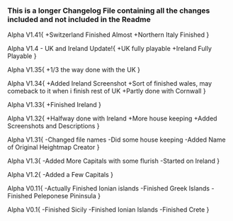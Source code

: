 ### This is a longer Changelog File containing all the changes included and not included in the Readme

Alpha V1.41{
+Switzerland Finished Almost
+Northern Italy Finished
}

Alpha V1.4 - UK and Ireland Update!{
+UK fully playable
+Ireland Fully Playable
}

Alpha V1.35{
+1/3 the way done with the UK
}

Alpha V1.34{
+Added Ireland Screenshot
+Sort of finished wales, may comeback to it when i finish rest of UK
+Partly done with Cornwall
}

Alpha V1.33{ 
+Finished Ireland 
}

Alpha V1.32{ 
+Halfway done with Ireland 
+More house keeping 
+Added Screenshots and Descriptions
}

Alpha V1.31{ 
-Changed file names 
-Did some house keeping 
-Added Name of Original Heightmap Creator 
}

Alpha V1.3{ 
-Added More Capitals with some flurish 
-Started on Ireland 
}

Alpha V1.2{ 
-Added a Few Capitals 
}

Alpha V0.11{ 
-Actually Finished Ionian islands 
-Finished Greek Islands 
-Finished Peleponese Pininsula 
}

Alpha V0.1{ 
-Finished Sicily 
-Finished Ionian Islands 
-Finished Crete 
}
